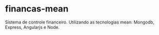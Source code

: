 # financas-mean
Sistema de controle financeiro. Utilizando as tecnologias mean: Mongodb, Express, Angularjs e Node.

